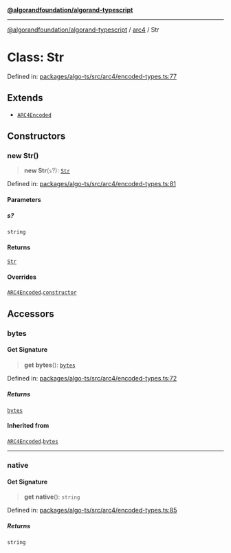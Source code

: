 [**@algorandfoundation/algorand-typescript**](../../../README.md)

***

[@algorandfoundation/algorand-typescript](../../../README.md) / [arc4](../README.md) / Str

# Class: Str

Defined in: [packages/algo-ts/src/arc4/encoded-types.ts:77](https://github.com/algorandfoundation/puya-ts/blob/main/packages/algo-ts/src/arc4/encoded-types.ts#L77)

## Extends

- [`ARC4Encoded`](ARC4Encoded.md)

## Constructors

### new Str()

> **new Str**(`s`?): [`Str`](Str.md)

Defined in: [packages/algo-ts/src/arc4/encoded-types.ts:81](https://github.com/algorandfoundation/puya-ts/blob/main/packages/algo-ts/src/arc4/encoded-types.ts#L81)

#### Parameters

##### s?

`string`

#### Returns

[`Str`](Str.md)

#### Overrides

[`ARC4Encoded`](ARC4Encoded.md).[`constructor`](ARC4Encoded.md#constructors)

## Accessors

### bytes

#### Get Signature

> **get** **bytes**(): [`bytes`](../../../type-aliases/bytes.md)

Defined in: [packages/algo-ts/src/arc4/encoded-types.ts:72](https://github.com/algorandfoundation/puya-ts/blob/main/packages/algo-ts/src/arc4/encoded-types.ts#L72)

##### Returns

[`bytes`](../../../type-aliases/bytes.md)

#### Inherited from

[`ARC4Encoded`](ARC4Encoded.md).[`bytes`](ARC4Encoded.md#bytes)

***

### native

#### Get Signature

> **get** **native**(): `string`

Defined in: [packages/algo-ts/src/arc4/encoded-types.ts:85](https://github.com/algorandfoundation/puya-ts/blob/main/packages/algo-ts/src/arc4/encoded-types.ts#L85)

##### Returns

`string`
